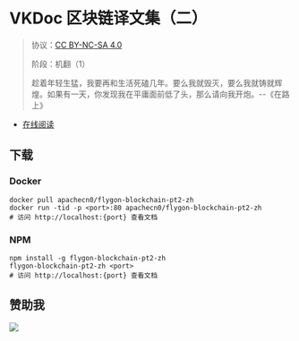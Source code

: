 <!--
    需要填充的占位符：
    
    README.md
    
        ApacheCN 区块链译文集（二）：文档中文名
        {nameEn}：文档英文名
        {urlEn}：文档原始链接
        bc2：域名前缀
        飞龙：负责人名称
        wizardforcel：负责人 Github 用户名
        562826179：负责人 QQ
        flygon-blockchain-pt2-zh：ApacheCN 的 Github 仓库名称
        flygon-blockchain-pt2-zh：DockerHub 仓库名称
        flygon-blockchain-pt2-zh：PYPI 包名称
        flygon-blockchain-pt2-zh：NPM 包名称
    
    CNAME
    
        bc2：域名前缀

    index.html
    
        ApacheCN 区块链译文集（二）：文档中文名
        #333：显示颜色
        flygon-blockchain-pt2-zh：ApacheCN 的 Github 仓库名称

    asset/docsify-flygon-footer.js
    
        flygon-blockchain-pt2-zh：ApacheCN 的 Github 仓库名称
-->

# VKDoc 区块链译文集（二）

> 协议：[CC BY-NC-SA 4.0](http://creativecommons.org/licenses/by-nc-sa/4.0/)
> 
> 阶段：机翻（1）
> 
> 趁着年轻生猛，我要再和生活死磕几年。要么我就毁灭，要么我就铸就辉煌。如果有一天，你发现我在平庸面前低了头，那么请向我开炮。--《在路上》

* [在线阅读](https://bc2.flygon.net)
## 下载

### Docker

```
docker pull apachecn0/flygon-blockchain-pt2-zh
docker run -tid -p <port>:80 apachecn0/flygon-blockchain-pt2-zh
# 访问 http://localhost:{port} 查看文档
```

### NPM

```
npm install -g flygon-blockchain-pt2-zh
flygon-blockchain-pt2-zh <port>
# 访问 http://localhost:{port} 查看文档
```

## 赞助我

![](https://img-blog.csdnimg.cn/20200112005920729.png)
